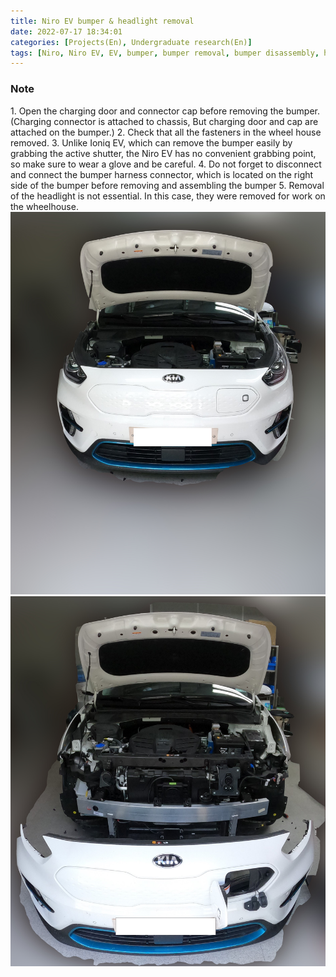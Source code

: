 ```yaml
---
title: Niro EV bumper & headlight removal
date: 2022-07-17 18:34:01
categories: [Projects(En), Undergraduate research(En)]
tags: [Niro, Niro EV, EV, bumper, bumper removal, bumper disassembly, headlight, kia niro, Kia]
---
```


<h3>Note</h3>
1. Open the charging door and connector cap before removing the bumper. (Charging connector is attached to chassis, But charging door and cap are attached on the bumper.)
2. Check that all the fasteners in the wheel house removed.
3. Unlike Ioniq EV, which can remove the bumper easily by grabbing the active shutter, the Niro EV has no convenient grabbing point, so make sure to wear a glove and be careful.
4. Do not forget to disconnect and connect the bumper harness connector, which is located on the right side of the bumper before removing and assembling the bumper
5. Removal of the headlight is not essential. In this case, they were removed for work on the wheelhouse.

<br>
<img src="/assets/img/NEV_Bumper/before.jpg">
<img src="/assets/img/NEV_Bumper/after.jpg">